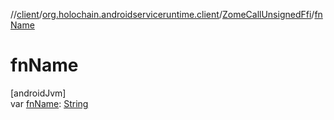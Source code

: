 //[client](../../../index.md)/[org.holochain.androidserviceruntime.client](../index.md)/[ZomeCallUnsignedFfi](index.md)/[fnName](fn-name.md)

# fnName

[androidJvm]\
var [fnName](fn-name.md): [String](https://kotlinlang.org/api/core/kotlin-stdlib/kotlin/-string/index.html)